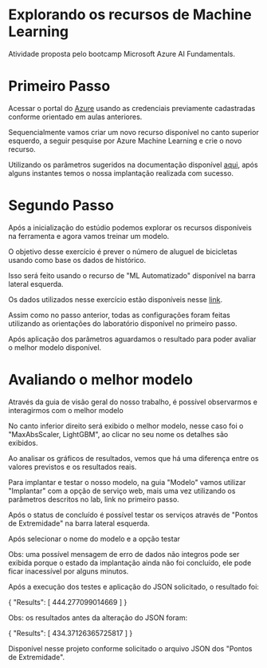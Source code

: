 # Explorando os recursos de Machine Learning

Atividade proposta pelo bootcamp Microsoft Azure AI Fundamentals.

# Primeiro Passo

Acessar o portal do [Azure](https://portal.azure.com/#home) usando as credenciais previamente cadastradas conforme orientado em aulas anteriores.

Sequencialmente vamos criar um novo recurso disponível no canto superior esquerdo, a seguir pesquise por Azure Machine Learning e crie o novo recurso.

Utilizando os parâmetros sugeridos na documentação disponível [aqui](https://microsoftlearning.github.io/mslearn-ai-fundamentals/Instructions/Labs/01-machine-learning.html), após alguns instantes temos o nossa implantação realizada com sucesso.


# Segundo Passo

Após a inicialização do estúdio podemos explorar os recursos disponíveis na ferramenta e agora vamos treinar um modelo.

O objetivo desse exercício é prever o número de aluguel de bicicletas usando como base os dados de histórico.

Isso será feito usando o recurso de "ML Automatizado" disponível na barra lateral esquerda.

Os dados utilizados nesse exercício estão disponíveis nesse [link](https://aka.ms/bike-rentals).

Assim como no passo anterior, todas as configurações foram feitas utilizando as orientações do laboratório disponível no primeiro passo.

Após aplicação dos parâmetros aguardamos o resultado para poder avaliar o melhor modelo disponível.

# Avaliando o melhor modelo

Através da guia de visão geral do nosso trabalho, é possível observarmos e interagirmos com o melhor modelo 

No canto inferior direito será exibido o melhor modelo, nesse caso foi o "MaxAbsScaler, LightGBM", ao clicar no seu nome os detalhes são exibidos. 

Ao analisar os gráficos de resultados, vemos que há uma diferença entre os valores previstos e os resultados reais.

Para implantar e testar o nosso modelo, na guia "Modelo" vamos utilizar "Implantar" com a opção de serviço web, mais uma vez utilizando os parâmetros descritos no lab, link no primeiro passo.

Após o status de concluído é possível testar os serviços através de "Pontos de Extremidade" na barra lateral esquerda.

Após selecionar o nome do modelo e a opção testar

Obs: uma possível mensagem de erro de dados não integros pode ser exibida porque o estado da implantação ainda não foi concluído, ele pode ficar inacessível por alguns minutos.

Após a execução dos testes e aplicação do JSON solicitado, o resultado foi:

{
  "Results": [
    444.277099014669
  ]
}

Obs: os resultados antes da alteração do JSON foram:

{
  "Results": [
    434.37126365725817
  ]
}

Disponível nesse projeto conforme solicitado o arquivo JSON dos "Pontos de Extremidade".
